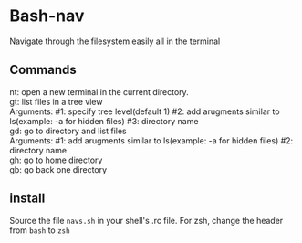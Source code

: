# Bash-nav
Navigate through the filesystem easily all in the terminal

## Commands
nt: open a new terminal in the current directory.<br/>
gt: list files in  a tree view<br/>
Arguments: #1: specify tree level(default 1) #2: add arugments similar to ls(example: -a for hidden files) #3: directory name<br/>
gd: go to directory and list files<br/>
Arguments: #1: add arugments similar to ls(example: -a for hidden files) #2: directory name<br/>
gh: go to home directory<br/>
gb: go back one directory<br/>

## install
Source the file ```navs.sh``` in your shell's .rc file. For zsh, change the header from ```bash``` to ```zsh```
